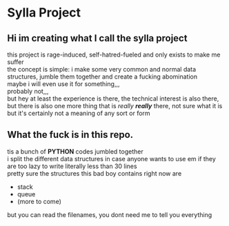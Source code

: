 # Sylla Project

## Hi im creating what I call the sylla project

this project is rage-induced, self-hatred-fueled and only exists to make me suffer  
the concept is simple: i make some very common and normal data structures, jumble them together and create a fucking abomination  
maybe i will even use it for something,,,  
probably not,,,  
but hey at least the experience is there, the technical interest is also there,  
but there is also one more thing that is *really **really*** there, not sure what it is but it's certainly not a meaning of any sort or form  

## What the fuck is in this repo.

tis a bunch of **PYTHON** codes jumbled together  
i split the different data structures in case anyone wants to use em if they are too lazy to write literally less than 30 lines  
pretty sure the structures this bad boy contains right now are  
  
- stack  
- queue  
- (more to come)
  
but you can read the filenames, you dont need me to tell you everything
